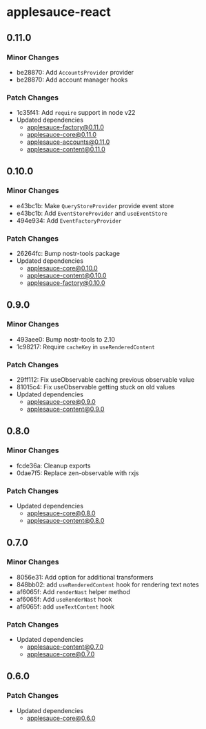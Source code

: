 # applesauce-react

## 0.11.0

### Minor Changes

- be28870: Add `AccountsProvider` provider
- be28870: Add account manager hooks

### Patch Changes

- 1c35f41: Add `require` support in node v22
- Updated dependencies
  - applesauce-factory@0.11.0
  - applesauce-core@0.11.0
  - applesauce-accounts@0.11.0
  - applesauce-content@0.11.0

## 0.10.0

### Minor Changes

- e43bc1b: Make `QueryStoreProvider` provide event store
- e43bc1b: Add `EventStoreProvider` and `useEventStore`
- 494e934: Add `EventFactoryProvider`

### Patch Changes

- 26264fc: Bump nostr-tools package
- Updated dependencies
  - applesauce-core@0.10.0
  - applesauce-content@0.10.0
  - applesauce-factory@0.10.0

## 0.9.0

### Minor Changes

- 493aee0: Bump nostr-tools to 2.10
- 1c98217: Require `cacheKey` in `useRenderedContent`

### Patch Changes

- 29ff112: Fix useObservable caching previous observable value
- 81015c4: Fix useObservable getting stuck on old values
- Updated dependencies
  - applesauce-core@0.9.0
  - applesauce-content@0.9.0

## 0.8.0

### Minor Changes

- fcde36a: Cleanup exports
- 0dae7f5: Replace zen-observable with rxjs

### Patch Changes

- Updated dependencies
  - applesauce-core@0.8.0
  - applesauce-content@0.8.0

## 0.7.0

### Minor Changes

- 8056e31: Add option for additional transformers
- 848bb02: add `useRenderedContent` hook for rendering text notes
- af6065f: Add `renderNast` helper method
- af6065f: Add `useRenderNast` hook
- af6065f: add `useTextContent` hook

### Patch Changes

- Updated dependencies
  - applesauce-content@0.7.0
  - applesauce-core@0.7.0

## 0.6.0

### Patch Changes

- Updated dependencies
  - applesauce-core@0.6.0
